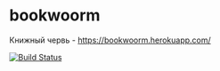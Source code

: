 # bookwoorm
Книжный червь - https://bookwoorm.herokuapp.com/

[![Build Status](https://travis-ci.com/boriskin/bookwoorm.svg?branch=master)](https://travis-ci.com/boriskin/bookwoorm)
